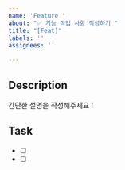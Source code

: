```yaml
---
name: 'Feature '
about: "✅ 기능 작업 사항 작성하기 "
title: "[Feat]"
labels: ''
assignees: ''

---
```


## Description
간단한 설명을 작성해주세요 !

## Task
-  [ ] 
-  [ ]
